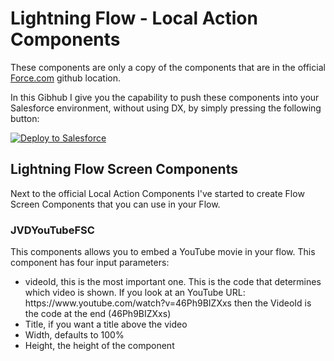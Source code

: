 <h1>Lightning Flow - Local Action Components</h1>

These components are only a copy of the components that are in the official <a href="https://github.com/forcedotcom/LightningFlowComponents/tree/master/flow_local_actions"> Force.com</a> github location.

In this Gibhub I give you the capability to push these components into your Salesforce environment, without using DX, by simply pressing the following button:

<a href="https://githubsfdeploy.herokuapp.com">
  <img alt="Deploy to Salesforce"
       src="https://raw.githubusercontent.com/afawcett/githubsfdeploy/master/deploy.png">
</a>

<h2>Lightning Flow Screen Components</h2>

Next to the official Local Action Components I've started to create Flow Screen Components that you can use in your Flow.

<h3>JVDYouTubeFSC</h3>

This components allows you to embed a YouTube movie in your flow. This component has four input parameters:
<ul>
  <li>videoId, this is the most important one. This is the code that determines which video is shown. If you look at an YouTube URL: https://www.youtube.com/watch?v=46Ph9BIZXxs then the VideoId is the code at the end (46Ph9BIZXxs)</li>
  <li>Title, if you want a title above the video</li>
  <li>Width, defaults to 100%</li>
  <li>Height, the height of the component</li>
  </ul>

